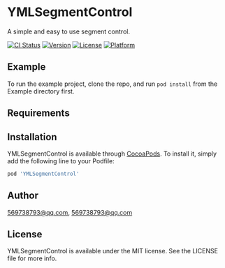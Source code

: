 # YMLSegmentControl

A simple and easy to use segment control.

[![CI Status](http://img.shields.io/travis/569738793@qq.com/YMLSegmentControl.svg?style=flat)](https://travis-ci.org/569738793@qq.com/YMLSegmentControl)
[![Version](https://img.shields.io/cocoapods/v/YMLSegmentControl.svg?style=flat)](http://cocoapods.org/pods/YMLSegmentControl)
[![License](https://img.shields.io/cocoapods/l/YMLSegmentControl.svg?style=flat)](http://cocoapods.org/pods/YMLSegmentControl)
[![Platform](https://img.shields.io/cocoapods/p/YMLSegmentControl.svg?style=flat)](http://cocoapods.org/pods/YMLSegmentControl)

## Example

To run the example project, clone the repo, and run `pod install` from the Example directory first.

## Requirements

## Installation

YMLSegmentControl is available through [CocoaPods](http://cocoapods.org). To install
it, simply add the following line to your Podfile:

```ruby
pod 'YMLSegmentControl'
```

## Author

569738793@qq.com, 569738793@qq.com

## License

YMLSegmentControl is available under the MIT license. See the LICENSE file for more info.
